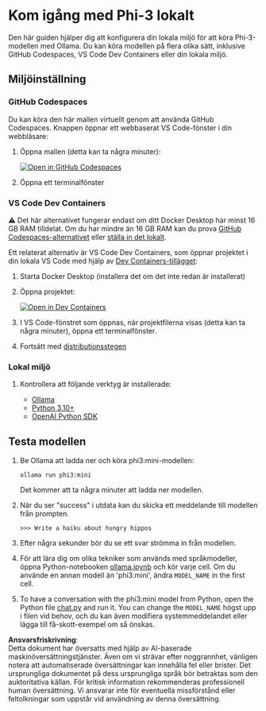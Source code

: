 # Kom igång med Phi-3 lokalt

Den här guiden hjälper dig att konfigurera din lokala miljö för att köra Phi-3-modellen med Ollama. Du kan köra modellen på flera olika sätt, inklusive GitHub Codespaces, VS Code Dev Containers eller din lokala miljö.

## Miljöinställning

### GitHub Codespaces

Du kan köra den här mallen virtuellt genom att använda GitHub Codespaces. Knappen öppnar ett webbaserat VS Code-fönster i din webbläsare:

1. Öppna mallen (detta kan ta några minuter):

    [![Open in GitHub Codespaces](https://github.com/codespaces/badge.svg)](https://codespaces.new/microsoft/phi-3cookbook)

2. Öppna ett terminalfönster

### VS Code Dev Containers

⚠️ Det här alternativet fungerar endast om ditt Docker Desktop har minst 16 GB RAM tilldelat. Om du har mindre än 16 GB RAM kan du prova [GitHub Codespaces-alternativet](../../../../../md/01.Introduction/01) eller [ställa in det lokalt](../../../../../md/01.Introduction/01).

Ett relaterat alternativ är VS Code Dev Containers, som öppnar projektet i din lokala VS Code med hjälp av [Dev Containers-tillägget](https://marketplace.visualstudio.com/items?itemName=ms-vscode-remote.remote-containers):

1. Starta Docker Desktop (installera det om det inte redan är installerat)
2. Öppna projektet:

    [![Open in Dev Containers](https://img.shields.io/static/v1?style=for-the-badge&label=Dev%20Containers&message=Open&color=blue&logo=visualstudiocode)](https://vscode.dev/redirect?url=vscode://ms-vscode-remote.remote-containers/cloneInVolume?url=https://github.com/microsoft/phi-3cookbook)

3. I VS Code-fönstret som öppnas, när projektfilerna visas (detta kan ta några minuter), öppna ett terminalfönster.
4. Fortsätt med [distributionsstegen](../../../../../md/01.Introduction/01)

### Lokal miljö

1. Kontrollera att följande verktyg är installerade:

    * [Ollama](https://ollama.com/)
    * [Python 3.10+](https://www.python.org/downloads/)
    * [OpenAI Python SDK](https://pypi.org/project/openai/)

## Testa modellen

1. Be Ollama att ladda ner och köra phi3:mini-modellen:

    ```shell
    ollama run phi3:mini
    ```

    Det kommer att ta några minuter att ladda ner modellen.

2. När du ser "success" i utdata kan du skicka ett meddelande till modellen från prompten.

    ```shell
    >>> Write a haiku about hungry hippos
    ```

3. Efter några sekunder bör du se ett svar strömma in från modellen.

4. För att lära dig om olika tekniker som används med språkmodeller, öppna Python-notebooken [ollama.ipynb](../../../../../code/01.Introduce/ollama.ipynb) och kör varje cell. Om du använde en annan modell än 'phi3:mini', ändra `MODEL_NAME` in the first cell.

5. To have a conversation with the phi3:mini model from Python, open the Python file [chat.py](../../../../../code/01.Introduce/chat.py) and run it. You can change the `MODEL_NAME` högst upp i filen vid behov, och du kan även modifiera systemmeddelandet eller lägga till få-skott-exempel om så önskas.

**Ansvarsfriskrivning**:  
Detta dokument har översatts med hjälp av AI-baserade maskinöversättningstjänster. Även om vi strävar efter noggrannhet, vänligen notera att automatiserade översättningar kan innehålla fel eller brister. Det ursprungliga dokumentet på dess ursprungliga språk bör betraktas som den auktoritativa källan. För kritisk information rekommenderas professionell human översättning. Vi ansvarar inte för eventuella missförstånd eller feltolkningar som uppstår vid användning av denna översättning.